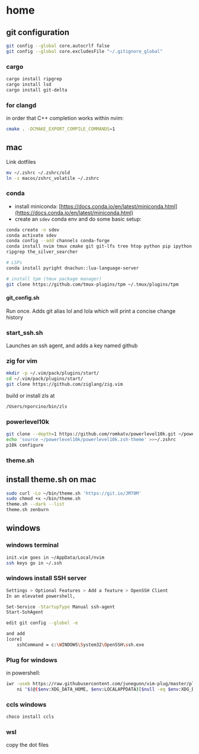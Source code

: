 # home

## git configuration

```sh
git config --global core.autocrlf false
git config --global core.excludesFile "~/.gitignore_global"
```

### cargo
```sh
cargo install ripgrep
cargo install lsd
cargo install git-delta
```
### for clangd
in order that C++ completion works within nvim:
```sh
cmake . -DCMAKE_EXPORT_COMPILE_COMMANDS=1
```
## mac

Link dotfiles
```bash
mv ~/.zshrc ~/.zshrc/old
ln -s macos/zshrc_volatile ~/.zshrc
```

### conda

* install miniconda: [https://docs.conda.io/en/latest/miniconda.html](https://docs.conda.io/en/latest/miniconda.html)
* create an `sdev` conda env and do some basic setup:
```bash
conda create -n sdev
conda activate sdev
conda config --add channels conda-forge
conda install nvim tmux cmake git git-lfs tree htop python pip ipython ipdb \
ripgrep the_silver_searcher

# LSPs
conda install pyright dnachun::lua-language-server

# install tpm (tmux package manager)
git clone https://github.com/tmux-plugins/tpm ~/.tmux/plugins/tpm
```


#### git_config.sh
Run once. Adds git alias lol and lola which will print a concise change history


### start_ssh.sh
Launches an ssh agent, and adds a key named github

### zig for vim
```sh
mkdir -p ~/.vim/pack/plugins/start/
cd ~/.vim/pack/plugins/start/
git clone https://github.com/ziglang/zig.vim
```
build or install zls at 
```sh
/Users/nporcino/bin/zls
```

### powerlevel10k
```sh
git clone --depth=1 https://github.com/romkatv/powerlevel10k.git ~/powerlevel10k
echo 'source ~/powerlevel10k/powerlevel10k.zsh-theme' >>~/.zshrc
p10k configure
```

### theme.sh

## install theme.sh on mac

```sh
sudo curl -Lo ~/bin/theme.sh 'https://git.io/JM70M'
sudo chmod +x ~/bin/theme.sh
theme.sh --dark --list
theme.sh zenburn
```

## windows

### windows terminal

```sh
init.vim goes in ~/AppData/Local/nvim
ssh keys go in ~/.ssh
```

### windows install SSH server
```sh
Settings > Optional Features > Add a feature > OpenSSH Client
In an elevated powershell, 
```

```sh
Set-Service -StartupType Manual ssh-agent
Start-SshAgent

edit git config --globel -e

and add
[core]
    sshCommand = c:\WINDOWS\System32\OpenSSH\ssh.exe
```

### Plug for windows

in powershell:

```sh
iwr -useb https://raw.githubusercontent.com/junegunn/vim-plug/master/plug.vim |`
    ni "$(@($env:XDG_DATA_HOME, $env:LOCALAPPDATA)[$null -eq $env:XDG_DATA_HOME])/nvim-data/site/autoload/plug.vim" -Force
```

### ccls windows

```sh
choco install ccls
```

### wsl

copy the dot files


